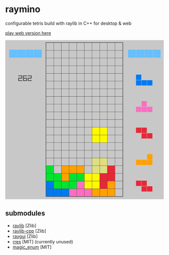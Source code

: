 # raymino

configurable tetris build with raylib in C++ for desktop & web

[play web version here](https://sgs.moe/raymino)

![Animated Picture](raymino.png)

## submodules

- [raylib](https://github.com/raysan5/raylib) [Zlib]
- [raylib-cpp](https://github.com/RobLoach/raylib-cpp) [Zlib]
- [raygui](https://github.com/raysan5/raygui) [Zlib]
- [rres](https://github.com/raysan5/rres) [MIT] (currently unused)
- [magic_enum](https://github.com/Neargye/magic_enum) [MIT]
